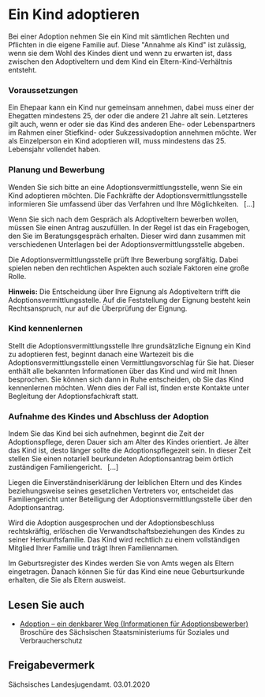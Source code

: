 # Ein Kind adoptieren

Bei einer Adoption nehmen Sie ein Kind mit sämtlichen Rechten und Pflichten in die eigene Familie auf. Diese "Annahme als Kind" ist zulässig, wenn sie dem Wohl des Kindes dient und wenn zu erwarten ist, dass zwischen den Adoptiveltern und dem Kind ein Eltern-Kind-Verhältnis entsteht.

### Voraussetzungen

Ein Ehepaar kann ein Kind nur gemeinsam annehmen, dabei muss einer der Ehegatten mindestens 25, der oder die andere 21 Jahre alt sein. Letzteres gilt auch, wenn er oder sie das Kind des anderen Ehe- oder Lebenspartners im Rahmen einer Stiefkind- oder Sukzessivadoption annehmen möchte. Wer als Einzelperson ein Kind adoptieren will, muss mindestens das 25. Lebensjahr vollendet haben.

### Planung und Bewerbung

Wenden Sie sich bitte an eine Adoptionsvermittlungsstelle, wenn Sie ein Kind adoptieren möchten. Die Fachkräfte der Adoptionsvermittlungsstelle informieren Sie umfassend über das Verfahren und Ihre Möglichkeiten.  [...]

Wenn Sie sich nach dem Gespräch als Adoptiveltern bewerben wollen, müssen Sie einen Antrag auszufüllen. In der Regel ist das ein Fragebogen, den Sie im Beratungsgespräch erhalten. Dieser wird dann zusammen mit verschiedenen Unterlagen bei der Adoptionsvermittlungsstelle abgeben.

Die Adoptionsvermittlungsstelle prüft Ihre Bewerbung sorgfältig. Dabei spielen neben den rechtlichen Aspekten auch soziale Faktoren eine große Rolle.

**Hinweis:** Die Entscheidung über Ihre Eignung als Adoptiveltern trifft die Adoptionsvermittlungsstelle. Auf die Feststellung der Eignung besteht kein Rechtsanspruch, nur auf die Überprüfung der Eignung.

### Kind kennenlernen

Stellt die Adoptionsvermittlungsstelle Ihre grundsätzliche Eignung ein Kind zu adoptieren fest, beginnt danach eine Wartezeit bis die Adoptionsvermittlungsstelle einen Vermittlungsvorschlag für Sie hat. Dieser enthält alle bekannten Informationen über das Kind und wird mit Ihnen besprochen. Sie können sich dann in Ruhe entscheiden, ob Sie das Kind kennenlernen möchten. Wenn dies der Fall ist, finden erste Kontakte unter Begleitung der Adoptionsfachkraft statt.

### Aufnahme des Kindes und Abschluss der Adoption

Indem Sie das Kind bei sich aufnehmen, beginnt die Zeit der Adoptionspflege, deren Dauer sich am Alter des Kindes orientiert. Je älter das Kind ist, desto länger sollte die Adoptionspflegezeit sein. In dieser Zeit stellen Sie einen notariell beurkundeten Adoptionsantrag beim örtlich zuständigen Familiengericht.  [...]

Liegen die Einverständniserklärung der leiblichen Eltern und des Kindes beziehungsweise seines gesetzlichen Vertreters vor, entscheidet das Familiengericht unter Beteiligung der Adoptionsvermittlungsstelle über den Adoptionsantrag.

Wird die Adoption ausgesprochen und der Adoptionsbeschluss rechtskräftig, erlöschen die Verwandtschaftsbeziehungen des Kindes zu seiner Herkunftsfamilie. Das Kind wird rechtlich zu einem vollständigen Mitglied Ihrer Familie und trägt Ihren Familiennamen.

Im Geburtsregister des Kindes werden Sie von Amts wegen als Eltern eingetragen. Danach können Sie für das Kind eine neue Geburtsurkunde erhalten, die Sie als Eltern ausweist.

## Lesen Sie auch

* [Adoption – ein denkbarer Weg (Informationen für Adoptionsbewerber)](https://publikationen.sachsen.de/bdb/artikel/15950 "SMS: Broschüre \"Adoption - ein denkbarer Weg\"")  
  Broschüre des Sächsischen Staatsministeriums für Soziales und Verbraucherschutz

## Freigabevermerk

Sächsisches Landesjugendamt. 03.01.2020
